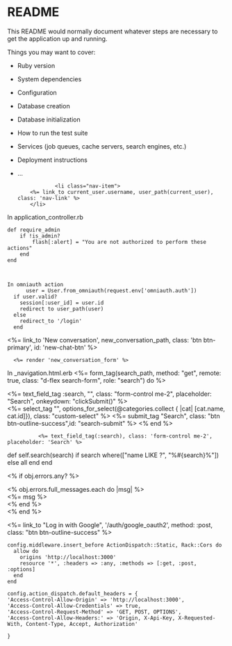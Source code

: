 # README

This README would normally document whatever steps are necessary to get the
application up and running.

Things you may want to cover:

* Ruby version

* System dependencies

* Configuration

* Database creation

* Database initialization

* How to run the test suite

* Services (job queues, cache servers, search engines, etc.)

* Deployment instructions

* ...





                  <li class="nav-item">
          <%= link_to current_user.username, user_path(current_user), class: 'nav-link' %>
          </li>



In application_controller.rb

    def require_admin
        if !is_admin?
            flash[:alert] = "You are not authorized to perform these actions"
        end
    end



    In omniauth action
          user = User.from_omniauth(request.env['omniauth.auth'])
      if user.valid?
        session[:user_id] = user.id
        redirect to user_path(user)
      else
        redirect_to '/login'
      end



<%= link_to 'New conversation', new_conversation_path, class: 'btn btn-primary', id: 'new-chat-btn' %>

      <%= render 'new_conversation_form' %>



In _navigation.html.erb
<%= form_tag(search_path, method: "get", remote: true, class: "d-flex search-form", role: "search") do %>
        <div class="col-7">
          <%= text_field_tag :search, "", class: "form-control me-2", placeholder: "Search", onkeydown: "clickSubmit()" %>
        </div>
        <%= select_tag "", options_for_select(@categories.collect { |cat| [cat.name, cat.id]}), class: "custom-select" %>
        <%= submit_tag "Search", class: "btn btn-outline-success",id: "search-submit" %>
      <% end %>


              <%= text_field_tag(:search), class: 'form-control me-2', placeholder: 'Search' %>




def self.search(search)
    if search
        where(["name LIKE ?", "%#{search}%"])
    else
        all
    end
end


<% if obj.errors.any? %>
    <div>
        <% obj.errors.full_messages.each do |msg| %>
            <div class="alert alert-danger"><%= msg %></div>
        <% end %>
    </div>
<% end %>

<div class="text-center">
                <%= link_to "Log in with Google", '/auth/google_oauth2', method: :post, class: "btn btn-outline-success"  %>
            </div>




    config.middleware.insert_before ActionDispatch::Static, Rack::Cors do
      allow do
        origins 'http://localhost:3000'
        resource '*', :headers => :any, :methods => [:get, :post, :options]
      end
    end

    config.action_dispatch.default_headers = {
    'Access-Control-Allow-Origin' => 'http://localhost:3000',
    'Access-Control-Allow-Credentials' => true,
    'Access-Control-Request-Method' => 'GET, POST, OPTIONS',
    'Access-Control-Allow-Headers:' => 'Origin, X-Api-Key, X-Requested-With, Content-Type, Accept, Authorization'

    }







       